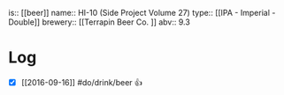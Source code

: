 is:: [[beer]]
name:: HI-10 (Side Project Volume 27)
type:: [[IPA - Imperial - Double]]
brewery:: [[Terrapin Beer Co. ]]
abv:: 9.3

# Log
- [x] [[2016-09-16]] #do/drink/beer 👍
